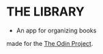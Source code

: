 # THE LIBRARY

- An app for organizing books

made for the <a href='https://theodinproject.org'>The Odin Project</a>.
